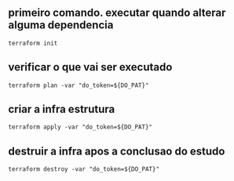 ## primeiro comando. executar quando alterar alguma dependencia
```
terraform init
```

## verificar o que vai ser executado
```
terraform plan -var "do_token=${DO_PAT}"
```

## criar a infra estrutura
```
terraform apply -var "do_token=${DO_PAT}" 
```

## destruir a infra apos a conclusao do estudo
```
terraform destroy -var "do_token=${DO_PAT}"
```